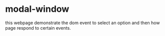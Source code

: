 # modal-window
this webpage demonstrate the dom event to select an option and then how page respond to certain events.
